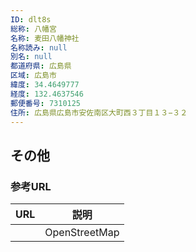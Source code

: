 ```yaml
---
ID: dlt8s
総称: 八幡宮
名称: 麦田八幡神社
名称読み: null
別名: null
都道府県: 広島県
区域: 広島市
緯度: 34.4649777
経度: 132.4637546
郵便番号: 7310125
住所: 広島県広島市安佐南区大町西３丁目１３−３２
---
```


## その他

### 参考URL

| URL | 説明          |
| --- | ------------- |
|     | OpenStreetMap |
